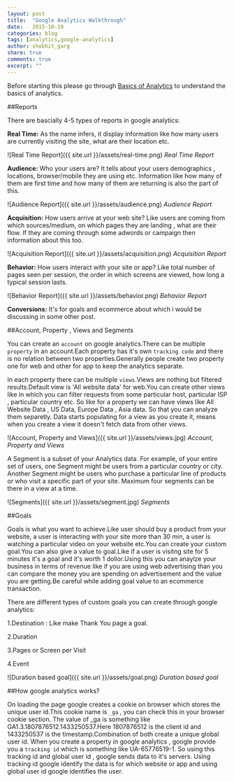 ```yaml
---
layout: post
title:  "Google Analytics Walkthrough"
date:   2015-10-10
categories: blog
tags: [analytics,google-analytics]
author: shobhit_garg
share: true
comments: true
excerpt: ""
---
```


Before starting this please go through [Basics of Analytics][basics-of-analytics] to understand the basics of analytics. 


##Reports

There are bascially 4-5 types of reports in google analytics:


__Real Time:__ As the name infers, it display information like how many users are currently visiting the site, what are their location etc. 

![Real Time Report]({{ site.url }}/assets/real-time.png)
*Real Time Report*

__Audience:__ Who your users are? It tells about your users demographics , locations, browser/mobile they are using etc. Information like how many of them are first time and how many of them are returning is also the part of this.

![Audience Report]({{ site.url }}/assets/audience.png)
*Audience Report*

__Acquisition:__ How users arrive at your web site? Like users are coming from which sources/medium, on which pages they are landing , what are their flow. If they are coming through some adwords or campaign then information about this too.

![Acquisition Report]({{ site.url }}/assets/acquisition.png)
*Acquisition Report*

__Behavior:__ How users interact with your site or app? Like total number of pages seen per session, the order in which screens are viewed,  how long a typical session lasts.	

![Behavior Report]({{ site.url }}/assets/behavior.png)
*Behavior Report*

__Conversions:__ It's for goals and ecommerce about which i would be discussing in some other post.



##Account, Property , Views and Segments

You can create an `account` on google analytics.There can be multiple `property` in an account.Each property has it's own `tracking code` and there is no relation between two properties.Generally people create two property one for web and other for app to keep the analytics separate.

In each property there can be multiple `views`.Views are nothing but filtered results.Default view is 'All website data' for web.You can create other views like in which you can filter requests from some particular host, particular ISP , particular country etc. So like for a property we can have views like All Website Data , US Data, Europe Data , Asia data. So that you can analyze them separetly. Data starts populating for a view as you create it, means when you create a view it doesn't fetch data from other views.

![Account, Property and Views]({{ site.url }}/assets/views.jpg)
*Account, Property and Views*

A Segment is a subset of your Analytics data. For example, of your entire set of users, one Segment might be users from a particular country or city. Another Segment might be users who purchase a particular line of products or who visit a specific part of your site. Maximum four segments can be there in a view at a time.

![Segments]({{ site.url }}/assets/segment.jpg)
*Segments*


##Goals


Goals is what you want to achieve.Like user should buy a product from your website, a user is interacting with your site more than 30 min, a user is watching a particular video on your website etc.You can create your custom goal.You can also give a value to goal.Like if a user is visitng site for 5 minutes it's a goal and it's worth 1 dollor.Using this you can anaylze your business in terms of revenue like if you are using web advertising than you can compare the money you are spending on advertisement and the value you are getting.Be careful while adding goal value to an ecommerce transaction.

There are different types of custom goals you can create through google analytics:

1.Destination : Like make Thank You page a goal.

2.Duration

3.Pages or Screen per Visit

4.Event

![Duration based goal]({{ site.url }}/assets/goal.png)
*Duration based goal*

##How google analytics works?

On loading the page google creates a cookie on browser which stores the unique user id.This cookie name is `_ga` , you can check this in your browser cookie section. The value of _ga is something like GA1.3.1807876512.1433250537.Here 1807876512 is the client id and 1433250537 is the timestamp.Combination of both create a unique global user id.
When you create a property in google analytics , google provide you a `tracking id` which is something like UA-65776519-1. So using this tracking id and global user id , google sends data to it's servers. Using tracking id google identify the data is for which website or app and using global user id google identifies the user.





[basics-of-analytics]: {{site.url}}/blog/basics-of-analytics/
